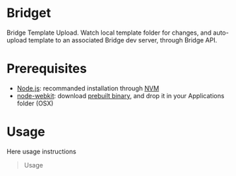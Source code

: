 Bridget
=======

Bridge Template Upload.
Watch local template folder for changes, and auto-upload template to an associated Bridge dev server, through Bridge API.

# Prerequisites

- [Node.js](http://nodejs.org/): recommanded installation through [NVM](https://github.com/creationix/nvm)
- [node-webkit](https://github.com/rogerwang/node-webkit): download [prebuilt binary](https://github.com/rogerwang/node-webkit#downloads), and drop it in your Applications folder (OSX)

# Usage

Here usage instructions

> Usage
